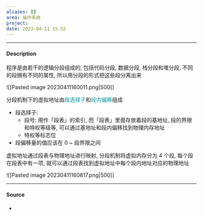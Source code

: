 ```yaml
---
aliases: []
area: 操作系统
project: 
date: 2023-04-11 15:52
---
```

---
#### Description
程序是由若干的逻辑分段组成的, 包括代码分段, 数据分段, 栈分段和堆分段, 不同的段拥有不同的属性, 所以用分段的形式把这些段分离出来

![[Pasted image 20230411160011.png|500]]

分段机制下的虚拟地址由<font color="#0593A2">段选择子</font>和<font color="#0593A2">段内偏移</font>组成
- 段选择子: 
    - 段号: 用作「段表」的索引, 而「段表」里面存放着段的基地址, 段的界限和特权等级等, 可以通过基地址和段内偏移找到物理内存地址
    - 特权等标志位
- 段偏移量的值应该在 0 ~ 段界限之间
 
虚拟地址通过段表与物理地址进行映射, 分段机制将虚拟内存分为 4 个段, 每个段在段表中有一项, 就可以通过段表找到虚拟地址中每个段内地址对应的物理地址

![[Pasted image 20230411160817.png|500]]

---
#### Source
- 